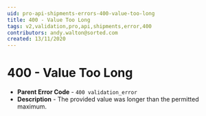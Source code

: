 ```yaml
---
uid: pro-api-shipments-errors-400-value-too-long
title: 400 - Value Too Long
tags: v2,validation,pro,api,shipments,error,400
contributors: andy.walton@sorted.com
created: 13/11/2020
---
```

# 400 - Value Too Long

* **Parent Error Code** - `400 validation_error`
* **Description** - The provided value was longer than the permitted maximum.